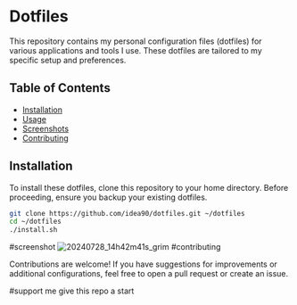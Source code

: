 # Dotfiles

This repository contains my personal configuration files (dotfiles) for various applications and tools I use. These dotfiles are tailored to my specific setup and preferences.

## Table of Contents

- [Installation](#installation)
- [Usage](#usage)
- [Screenshots](#screenshots)
- [Contributing](#contributing)

## Installation

To install these dotfiles, clone this repository to your home directory. Before proceeding, ensure you backup your existing dotfiles.

```bash
git clone https://github.com/idea90/dotfiles.git ~/dotfiles
cd ~/dotfiles
./install.sh
```````
#screenshot
![20240728_14h42m41s_grim](https://github.com/user-attachments/assets/b4ee43df-8d41-4551-a59a-0d0d61f8c11c)
#contributing

Contributions are welcome! If you have suggestions for improvements or additional configurations, feel free to open a pull request or create an issue.

#support me
give this repo a start


